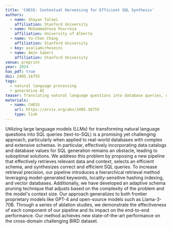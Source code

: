 ```yaml
---
title: 'CHESS: Contextual Harnessing for Efficient SQL Synthesis'
authors:
  - name: Shayan Talaei
    affiliation: Stanford University
  - name: Mohammadreza Pourreza
    affiliation: University of Alberta
  - name: Yu-Chen Chang
    affiliation: Stanford University
  - key: azaliamirhoseini
  - name: Amin Saberi
    affiliation: Stanford University
venue: preprint
year: 2024
has_pdf: true
doi: 2405.16755​
tags:
  - natural language processing
  - generative AI
teaser: Translating natural language questions into database queries, or text-to-SQL, is a long-standing research problem. This issue has been exacerbated in recent years due to the growing complexity of databases, driven by the increasing sizes of schemas (sets of columns and tables), values (content), and catalogs (metadata describing schemas and values) stored within them. 
materials:
  - name: CHESS
    url: https://arxiv.org/abs/2405.16755
    type: link
---
```

Utilizing large language models (LLMs) for transforming natural language questions into SQL queries (text-to-SQL) is a promising yet challenging approach, particularly when applied to real-world databases with complex and extensive schemas. In particular, effectively incorporating data catalogs and database values for SQL generation remains an obstacle, leading to suboptimal solutions. We address this problem by proposing a new pipeline that effectively retrieves relevant data and context, selects an efficient schema, and synthesizes correct and efficient SQL queries. To increase retrieval precision, our pipeline introduces a hierarchical retrieval method leveraging model-generated keywords, locality-sensitive hashing indexing, and vector databases. Additionally, we have developed an adaptive schema pruning technique that adjusts based on the complexity of the problem and the model's context size. Our approach generalizes to both frontier proprietary models like GPT-4 and open-source models such as Llama-3-70B. Through a series of ablation studies, we demonstrate the effectiveness of each component of our pipeline and its impact on the end-to-end performance. Our method achieves new state-of-the-art performance on the cross-domain challenging BIRD dataset.
